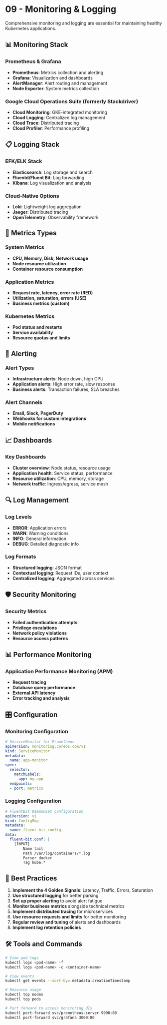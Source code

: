 # 09 - Monitoring & Logging

Comprehensive monitoring and logging are essential for maintaining healthy Kubernetes applications.

## 📊 Monitoring Stack

### Prometheus & Grafana
- **Prometheus**: Metrics collection and alerting
- **Grafana**: Visualization and dashboards
- **AlertManager**: Alert routing and management
- **Node Exporter**: System metrics collection

### Google Cloud Operations Suite (formerly Stackdriver)
- **Cloud Monitoring**: GKE-integrated monitoring
- **Cloud Logging**: Centralized log management
- **Cloud Trace**: Distributed tracing
- **Cloud Profiler**: Performance profiling

## 📋 Logging Stack

### EFK/ELK Stack
- **Elasticsearch**: Log storage and search
- **Fluentd/Fluent Bit**: Log forwarding
- **Kibana**: Log visualization and analysis

### Cloud-Native Options
- **Loki**: Lightweight log aggregation
- **Jaeger**: Distributed tracing
- **OpenTelemetry**: Observability framework

## 🎯 Metrics Types

### System Metrics
- **CPU, Memory, Disk, Network usage**
- **Node resource utilization**
- **Container resource consumption**

### Application Metrics
- **Request rate, latency, error rate (RED)**
- **Utilization, saturation, errors (USE)**
- **Business metrics (custom)**

### Kubernetes Metrics
- **Pod status and restarts**
- **Service availability**
- **Resource quotas and limits**

## 🔔 Alerting

### Alert Types
- **Infrastructure alerts**: Node down, high CPU
- **Application alerts**: High error rate, slow response
- **Business alerts**: Transaction failures, SLA breaches

### Alert Channels
- **Email, Slack, PagerDuty**
- **Webhooks for custom integrations**
- **Mobile notifications**

## 📈 Dashboards

### Key Dashboards
- **Cluster overview**: Node status, resource usage
- **Application health**: Service status, performance
- **Resource utilization**: CPU, memory, storage
- **Network traffic**: Ingress/egress, service mesh

## 🔍 Log Management

### Log Levels
- **ERROR**: Application errors
- **WARN**: Warning conditions
- **INFO**: General information
- **DEBUG**: Detailed diagnostic info

### Log Formats
- **Structured logging**: JSON format
- **Contextual logging**: Request IDs, user context
- **Centralized logging**: Aggregated across services

## 🛡️ Security Monitoring

### Security Metrics
- **Failed authentication attempts**
- **Privilege escalations**
- **Network policy violations**
- **Resource access patterns**

## 📊 Performance Monitoring

### Application Performance Monitoring (APM)
- **Request tracing**
- **Database query performance**
- **External API latency**
- **Error tracking and analysis**

## 🎛️ Configuration

### Monitoring Configuration
```yaml
# ServiceMonitor for Prometheus
apiVersion: monitoring.coreos.com/v1
kind: ServiceMonitor
metadata:
  name: app-monitor
spec:
  selector:
    matchLabels:
      app: my-app
  endpoints:
  - port: metrics
```

### Logging Configuration
```yaml
# FluentBit DaemonSet configuration
apiVersion: v1
kind: ConfigMap
metadata:
  name: fluent-bit-config
data:
  fluent-bit.conf: |
    [INPUT]
        Name tail
        Path /var/log/containers/*.log
        Parser docker
        Tag kube.*
```

## 🔧 Best Practices

1. **Implement the 4 Golden Signals**: Latency, Traffic, Errors, Saturation
2. **Use structured logging** for better parsing
3. **Set up proper alerting** to avoid alert fatigue
4. **Monitor business metrics** alongside technical metrics
5. **Implement distributed tracing** for microservices
6. **Use resource requests and limits** for better monitoring
7. **Regular review and tuning** of alerts and dashboards
8. **Implement log retention policies**

## 🛠️ Tools and Commands

```bash
# View pod logs
kubectl logs <pod-name> -f
kubectl logs <pod-name> -c <container-name>

# View events
kubectl get events --sort-by=.metadata.creationTimestamp

# Resource usage
kubectl top nodes
kubectl top pods

# Port forward to access monitoring UIs
kubectl port-forward svc/prometheus-server 9090:80
kubectl port-forward svc/grafana 3000:80
```
